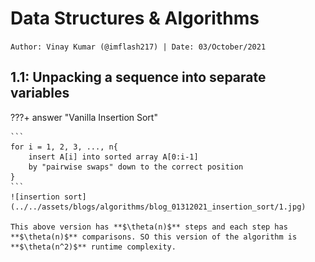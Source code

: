 <!-- ---
hide:
  - navigation # Hide navigation
  - toc        # Hide table of contents
--- -->

# Data Structures & Algorithms
`Author: Vinay Kumar (@imflash217) | Date: 03/October/2021`

<!-- ######################################################################################################### -->

## 1.1: Unpacking a sequence into separate variables

???+ answer "Vanilla Insertion Sort"

    ```
    for i = 1, 2, 3, ..., n{
        insert A[i] into sorted array A[0:i-1]
        by "pairwise swaps" down to the correct position
    }
    ```
    ![insertion sort](../../assets/blogs/algorithms/blog_01312021_insertion_sort/1.jpg)

    This above version has **$\theta(n)$** steps and each step has **$\theta(n)$** comparisons. SO this version of the algorithm is **$\theta(n^2)$** runtime complexity.

